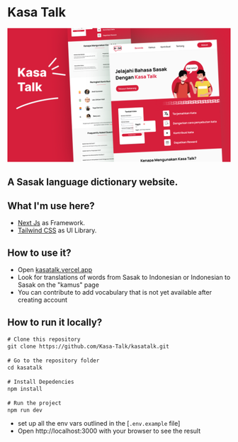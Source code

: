 # Kasa Talk

![Kasa Talk](https://raw.githubusercontent.com/Kasa-Talk/.github/main/profile/Kasa%20Landing%20Pages.png)

A Sasak language dictionary website.
---

## What I'm use here?

- [Next Js](https://nextjs.org/) as Framework.
- [Tailwind CSS](https://tailwindcss.com/) as UI Library.

## How to use it?

- Open [kasatalk.vercel.app](https://kasatalk.vercel.app/)
- Look for translations of words from Sasak to Indonesian or Indonesian to Sasak on the "kamus" page
- You can contribute to add vocabulary that is not yet available after creating account


## How to run it locally?
```
# Clone this repository
git clone https://github.com/Kasa-Talk/kasatalk.git

# Go to the repository folder
cd kasatalk

# Install Depedencies
npm install

# Run the project
npm run dev
```

* set up all the env vars outlined in the [`.env.example` file]
* Open http://localhost:3000 with your browser to see the result
